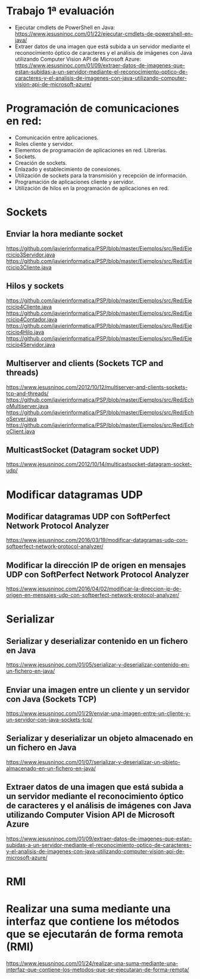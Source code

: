 # Trabajo 1ª evaluación
- Ejecutar cmdlets de PowerShell en Java: https://www.jesusninoc.com/01/22/ejecutar-cmdlets-de-powershell-en-java/
- Extraer datos de una imagen que está subida a un servidor mediante el reconocimiento óptico de caracteres y el análisis de imágenes con Java utilizando Computer Vision API de Microsoft Azure: https://www.jesusninoc.com/01/09/extraer-datos-de-imagenes-que-estan-subidas-a-un-servidor-mediante-el-reconocimiento-optico-de-caracteres-y-el-analisis-de-imagenes-con-java-utilizando-computer-vision-api-de-microsoft-azure/

# Programación de comunicaciones en red:
 -	Comunicación entre aplicaciones.
 -	Roles cliente y servidor.
 -	Elementos de programación de aplicaciones en red. Librerías.
 -	Sockets.
 -	Creación de sockets.
 -	Enlazado y establecimiento de conexiones.
 -	Utilización de sockets para la transmisión y recepción de información.
 -	Programación de aplicaciones cliente y servidor.
 -	Utilización de hilos en la programación de aplicaciones en red.

# Sockets
## Enviar la hora mediante socket
https://github.com/javierinformatica/PSP/blob/master/Ejemplos/src/Red/Ejercicio3Servidor.java
https://github.com/javierinformatica/PSP/blob/master/Ejemplos/src/Red/Ejercicio3Cliente.java

## Hilos y sockets
https://github.com/javierinformatica/PSP/blob/master/Ejemplos/src/Red/Ejercicio4Cliente.java
https://github.com/javierinformatica/PSP/blob/master/Ejemplos/src/Red/Ejercicio4Contador.java
https://github.com/javierinformatica/PSP/blob/master/Ejemplos/src/Red/Ejercicio4Hilo.java
https://github.com/javierinformatica/PSP/blob/master/Ejemplos/src/Red/Ejercicio4Servidor.java

## Multiserver and clients (Sockets TCP and threads)
https://www.jesusninoc.com/2012/10/12/multiserver-and-clients-sockets-tcp-and-threads/
https://github.com/javierinformatica/PSP/blob/master/Ejemplos/src/Red/EchoMultiserver.java
https://github.com/javierinformatica/PSP/blob/master/Ejemplos/src/Red/EchoServer.java
https://github.com/javierinformatica/PSP/blob/master/Ejemplos/src/Red/EchoClient.java

## MulticastSocket (Datagram socket UDP)
https://www.jesusninoc.com/2012/10/14/multicastsocket-datagram-socket-udp/

# Modificar datagramas UDP

## Modificar datagramas UDP con SoftPerfect Network Protocol Analyzer
https://www.jesusninoc.com/2016/03/19/modificar-datagramas-udp-con-softperfect-network-protocol-analyzer/

## Modificar la dirección IP de origen en mensajes UDP con SoftPerfect Network Protocol Analyzer
https://www.jesusninoc.com/2016/04/02/modificar-la-direccion-ip-de-origen-en-mensajes-udp-con-softperfect-network-protocol-analyzer/

# Serializar
## Serializar y deserializar contenido en un fichero en Java
https://www.jesusninoc.com/01/05/serializar-y-deserializar-contenido-en-un-fichero-en-java/
## Enviar una imagen entre un cliente y un servidor con Java (Sockets TCP)
https://www.jesusninoc.com/01/29/enviar-una-imagen-entre-un-cliente-y-un-servidor-con-java-sockets-tcp/
## Serializar y deserializar un objeto almacenado en un fichero en Java
https://www.jesusninoc.com/01/07/serializar-y-deserializar-un-objeto-almacenado-en-un-fichero-en-java/
## Extraer datos de una imagen que está subida a un servidor mediante el reconocimiento óptico de caracteres y el análisis de imágenes con Java utilizando Computer Vision API de Microsoft Azure
https://www.jesusninoc.com/01/09/extraer-datos-de-imagenes-que-estan-subidas-a-un-servidor-mediante-el-reconocimiento-optico-de-caracteres-y-el-analisis-de-imagenes-con-java-utilizando-computer-vision-api-de-microsoft-azure/

# RMI
# Realizar una suma mediante una interfaz que contiene los métodos que se ejecutarán de forma remota (RMI)
https://www.jesusninoc.com/01/24/realizar-una-suma-mediante-una-interfaz-que-contiene-los-metodos-que-se-ejecutaran-de-forma-remota/
